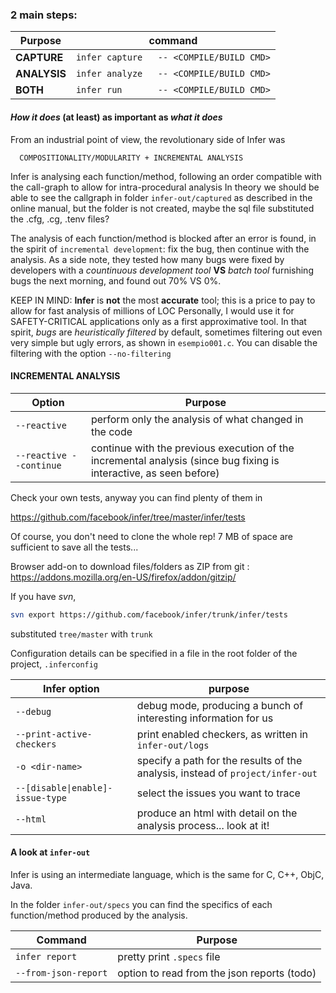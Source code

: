 ### 2 main steps:
 | Purpose | command |
 | --- | --- |
 | **CAPTURE**            |`infer capture   -- <COMPILE/BUILD CMD>`|
 | **ANALYSIS**           |`infer analyze   -- <COMPILE/BUILD CMD>`|
 | **BOTH**               |`infer run       -- <COMPILE/BUILD CMD>`|

#### *How it does* (at least) as important as *what it does*

From an industrial point of view, the revolutionary side of Infer was 

      COMPOSITIONALITY/MODULARITY + INCREMENTAL ANALYSIS
Infer is analysing each function/method, following an order compatible with the call-graph to allow for intra-procedural analysis
In theory we should be able to see the callgraph in folder `infer-out/captured` as described in the online manual, but the folder is not created, maybe the sql file substituted the .cfg, .cg, .tenv files?

The analysis of each function/method is blocked after an error is found, in the spirit of `incremental development`: fix the bug, then continue with the analysis.
As a side note, they tested how many bugs were fixed by developers with a *countinuous development tool* **VS** *batch tool* furnishing bugs the next morning, and found out 70% VS 0%.

KEEP IN MIND: **Infer** is **not** the most **accurate** tool; this is a price to pay to allow for fast analysis of millions of LOC
Personally, I would use it for SAFETY-CRITICAL applications only as a first approximative tool.
In that spirit, *bugs* are *heuristically filtered* by default, sometimes filtering out even very simple but ugly errors, as shown in `esempio001.c`.
You can disable the filtering with the option `--no-filtering`

<h4>INCREMENTAL ANALYSIS </h4>

Option | Purpose    
---|---
 `--reactive`  |             perform only the analysis of what changed in the code
  `--reactive --continue` |   continue with the previous execution of the incremental analysis (since bug fixing is interactive, as seen before)


Check your own tests, anyway you can find plenty of them in  

  https://github.com/facebook/infer/tree/master/infer/tests

Of course, you don't need to clone the whole rep! 7 MB of space are sufficient to save all the tests...

Browser add-on to download files/folders as ZIP from git : https://addons.mozilla.org/en-US/firefox/addon/gitzip/ 

If you have *svn*,
```bash
svn export https://github.com/facebook/infer/trunk/infer/tests
```
substituted `tree/master` with `trunk`

Configuration details can be specified in a file in the root folder of the project, `.inferconfig`

Infer option | purpose
--- | ---
`--debug` | debug mode, producing a bunch of interesting information for us
`--print-active-checkers` | print enabled checkers, as written in `infer-out/logs`
`-o <dir-name>` | specify a path for the results of the analysis, instead  of `project/infer-out`
`--[disable\|enable]-issue-type` | select the issues you want to trace
`--html` | produce an html with detail on the analysis process... look at it!

#### A look at `infer-out`

Infer is using an intermediate language, which is the same for C, C++, ObjC, Java.

In the folder `infer-out/specs` you can find the specifics of each function/method produced by the analysis. 

Command | Purpose
---|---
`infer report` | pretty print `.specs` file
  `--from-json-report` | option to read from the json reports (todo)
  
